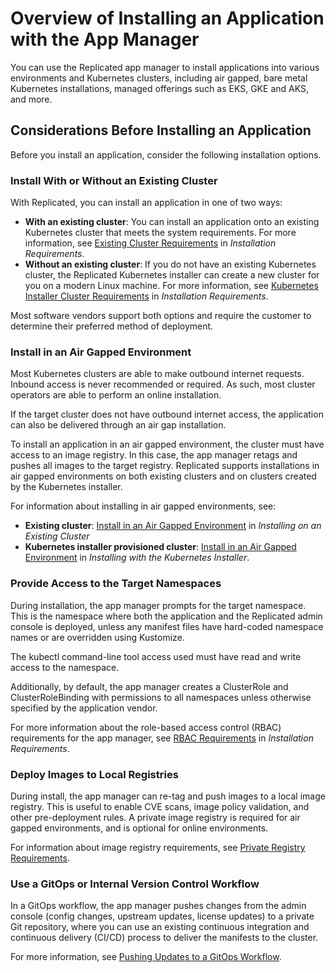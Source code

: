 # Overview of Installing an Application with the App Manager

You can use the Replicated app manager to install applications into various environments and Kubernetes clusters, including air gapped, bare metal Kubernetes installations, managed offerings such as EKS, GKE and AKS, and more.

## Considerations Before Installing an Application

Before you install an application, consider the following installation options.

### Install With or Without an Existing Cluster

With Replicated, you can install an application in one of two ways:
* **With an existing cluster**: You can install an application onto an existing Kubernetes cluster that meets the system requirements. For more information, see [Existing Cluster Requirements](installing-general-requirements#existing-cluster-requirements) in _Installation Requirements_.
* **Without an existing cluster**: If you do not have an existing Kubernetes cluster, the Replicated Kubernetes installer can create a new cluster for you on a modern Linux machine. For more information, see [Kubernetes Installer Cluster Requirements](installing-general-requirements#embedded-cluster-requirements) in _Installation Requirements_.

Most software vendors support both options and require the customer to determine their preferred method of deployment.

### Install in an Air Gapped Environment

Most Kubernetes clusters are able to make outbound internet requests. Inbound access is never recommended or required.
As such, most cluster operators are able to perform an online installation.

If the target cluster does not have outbound internet access, the application can also be delivered through an air gap installation.

To install an application in an air gapped environment, the cluster must have access to an image registry. In this case, the app manager retags and pushes all images to the target registry. Replicated supports installations in air gapped environments on both existing clusters and on clusters created by the Kubernetes installer.

For information about installing in air gapped environments, see:
* **Existing cluster**: [Install in an Air Gapped Environment](installing-existing-cluster#air-gap) in _Installing on an Existing Cluster_
* **Kubernetes installer provisioned cluster**: [Install in an Air Gapped Environment](installing-embedded-cluster#air-gap) in _Installing with the Kubernetes Installer_.

### Provide Access to the Target Namespaces

During installation, the app manager prompts for the target namespace. This is the namespace where both the application and the Replicated admin console is deployed, unless any manifest files have hard-coded namespace names or are overridden using Kustomize.

The kubectl command-line tool access used must have read and write access to the namespace.

Additionally, by default, the app manager creates a ClusterRole and ClusterRoleBinding with permissions to all namespaces unless otherwise specified by the application vendor.

For more information about the role-based access control (RBAC) requirements for the app manager, see [RBAC Requirements](installing-general-requirements#rbac-requirements) in _Installation Requirements_.

### Deploy Images to Local Registries

During install, the app manager can re-tag and push images to a local image registry.
This is useful to enable CVE scans, image policy validation, and other pre-deployment rules. A private image registry is required for air gapped environments, and is optional for online environments.

For information about image registry requirements, see [Private Registry Requirements](installing-general-requirements#docker-compatibility).

### Use a GitOps or Internal Version Control Workflow

In a GitOps workflow, the app manager pushes changes from the admin console (config changes, upstream updates, license updates) to a private Git repository, where you can use an existing continuous integration and continuous delivery (CI/CD) process to deliver the manifests to the cluster.

For more information, see [Pushing Updates to a GitOps Workflow](gitops-workflow).
